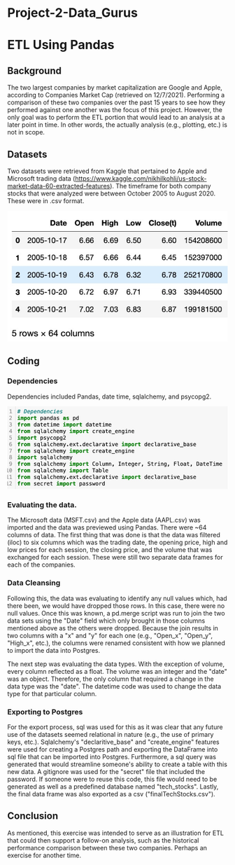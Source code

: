# Project-2-Data_Gurus

# ETL Using Pandas

## Background

The two largest companies by market capitalization are Google and Apple, according to Companies Market Cap (retrieved on 12/7/2021).  Performing a comparison of these two companies over the past 15 years to see how they performed against one another was the focus of this project.  However, the only goal was to perform the ETL portion that would lead to an analysis at a later point in time.  In other words, the actually analysis (e.g., plotting, etc.) is not in scope.  

## Datasets

Two datasets were retrieved from Kaggle that pertained to Apple and Microsoft trading data (https://www.kaggle.com/nikhilkohli/us-stock-market-data-60-extracted-features).  The timeframe for both company stocks that were analyzed were between October 2005 to August 2020.  These were in .csv format.

![Data Preview](markdown/preview_data.jpg?raw=true "Title")

## Coding

### Dependencies

Dependencies included Pandas, date time, sqlalchemy, and psycopg2.  

![Dependencies](markdown/dependencies.jpg?raw=true "Title")

### Evaluating the data.

The Microsoft data (MSFT.csv) and the Apple data (AAPL.csv) was imported and the data was previewed using Pandas.  There were ~64 columns of data.  The first thing that was done is that the data was filtered (iloc) to six columns which was the trading date, the opening price, high and low prices for each session, the closing price, and the volume that was exchanged for each session.  These were still two separate data frames for each of the companies.

### Data Cleansing

Following this, the data was evaluating to identify any null values which, had there been, we would have dropped those rows.  In this case, there were no null values.  Once this was known, a pd.merge script was run to join the two data sets using the "Date" field which only brought in those columns mentioned above as the others were dropped.  Because the join results in two columns with a "x" and "y" for each one (e.g., "Open_x", "Open_y", "High_x", etc.), the columns were renamed consistent with how we planned to import the data into Postgres.  

The next step was evaluating the data types.  With the exception of volume, every column reflected as a float.  The volume was an integer and the "date" was an object.  Therefore, the only column that required a change in the data type was the "date".  The datetime code was used to change the data type for that particular column.  

### Exporting to Postgres

For the export process, sql was used for this as it was clear that any future use of the datasets seemed relational in nature (e.g., the use of primary keys, etc.).  Sqlalchemy's "declaritive_base" and "create_engine" features were used for creating a Postgres path and exporting the DataFrame into sql file that can be imported into Postgres.  Furthermore, a sql query was generated that would streamline someone's ability to create a table with this new data.  A gitignore was used for the "secret" file that included the password.  If someone were to reuse this code, this file would need to be generated as well as a predefined database named "tech_stocks".  Lastly, the final data frame was also exported as a csv ("finalTechStocks.csv").

## Conclusion

As mentioned, this exercise was intended to serve as an illustration for ETL that could then support a follow-on analysis, such as the historical performance comparison between these two companies.  Perhaps an exercise for another time.  
